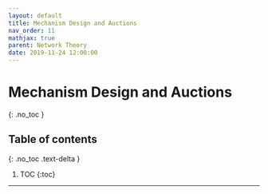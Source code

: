```yaml
---
layout: default
title: Mechanism Design and Auctions
nav_order: 11
mathjax: true
parent: Network Theory
date: 2019-11-24 12:00:00
---
```


# Mechanism Design and Auctions

{: .no_toc }

## Table of contents
{: .no_toc .text-delta }

1. TOC
{:toc}

--- 
 
